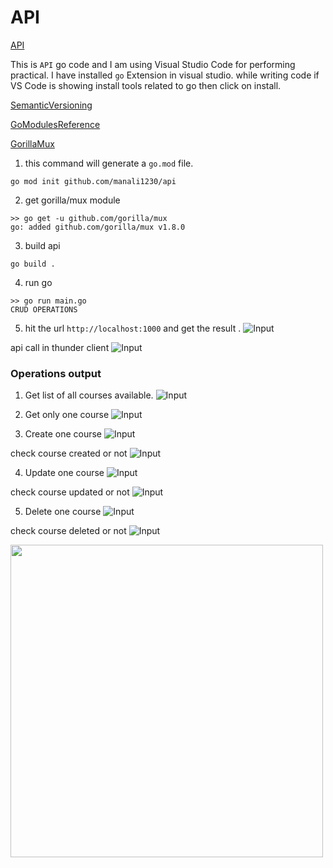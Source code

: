 # API

[API](https://go.dev/doc/tutorial/web-service-gin)

This is `API` go code and I am using Visual Studio Code for performing practical. I have installed `go` Extension in visual studio.
while writing code if VS Code is showing install tools related to go then click on install.

[SemanticVersioning](https://www.geeksforgeeks.org/introduction-semantic-versioning/)

[GoModulesReference](https://go.dev/ref/mod)

[GorillaMux](https://pkg.go.dev/github.com/gorilla/mux)

1. this command will generate a `go.mod` file.

```
go mod init github.com/manali1230/api
```

2. get gorilla/mux module

```
>> go get -u github.com/gorilla/mux
go: added github.com/gorilla/mux v1.8.0
```

3. build api

```
go build .
```

4. run go

```
>> go run main.go 
CRUD OPERATIONS
```
5. hit the url `http://localhost:1000` and get the result .
![Input](./images/api-web.png)

api call in thunder client
![Input](./images/api-call-thunder-client.png)

### Operations output

1. Get list of all courses available.
![Input](./images/getAllCourses.png)

2. Get only one course
![Input](./images/getOneCourse.png)

3. Create one course
![Input](./images/createOneCourse.png)

check course created or not
![Input](./images/getAllCourses-after-createOneCourse.png)

4. Update one course
![Input](./images/updateOneCourse.png)

check course updated or not
![Input](./images/getAllCourses-after-updateOneCourse.png)

5. Delete one course
![Input](./images/deleteOneCourse.png)

check course deleted or not
![Input](./images/checkDeleteCourse.png)

<img src="./images/checkDeleteCourse.png" width="500">